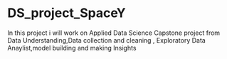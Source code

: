 # DS_project_SpaceY
In this project i will work on Applied Data Science Capstone project from Data Understanding,Data collection and cleaning , Exploratory Data Anaylist,model building and making Insights
